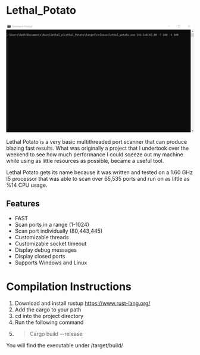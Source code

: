 # Lethal_Potato

![potato](https://github.com/liquidlegs/Lethal_Potato/blob/main/images/potato.gif)

Lethal Potato is a very basic multithreaded port scanner that can produce blazing fast results.
What was originally a project that I undertook over the weekend to see how much performance I could sqeeze out my machine while using as little resources as possible, became a useful tool.

Lethal Potato gets its name because it was written and tested on a 1.60 GHz I5 processor that was able to scan over 65,535 ports and run on as little as %14 CPU usage.

## Features
- FAST
- Scan ports in a range (1-1024)
- Scan port individually (80,443,445)
- Customizable threads
- Customizable socket timeout
- Display debug messages
- Display closed ports
- Supports Windows and Linux

# Compilation Instructions
1) Download and install rustup https://www.rust-lang.org/
2) Add the cargo to your path
3) cd into the project directory
4) Run the following command 
5) > Cargo build --release

You will find the executable under /target/build/
